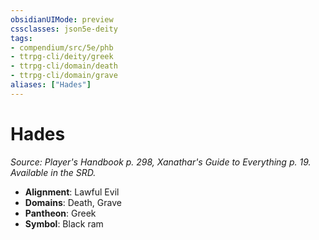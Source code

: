 ```yaml
---
obsidianUIMode: preview
cssclasses: json5e-deity
tags:
- compendium/src/5e/phb
- ttrpg-cli/deity/greek
- ttrpg-cli/domain/death
- ttrpg-cli/domain/grave
aliases: ["Hades"]
---
```

# Hades
*Source: Player's Handbook p. 298, Xanathar's Guide to Everything p. 19. Available in the SRD.* 

- **Alignment**: Lawful Evil
- **Domains**: Death, Grave
- **Pantheon**: Greek
- **Symbol**: Black ram
